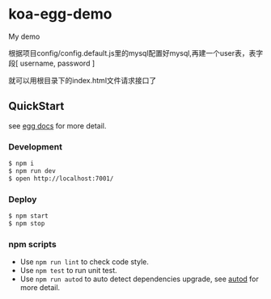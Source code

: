 # koa-egg-demo

My demo

根据项目config/config.default.js里的mysql配置好mysql,再建一个user表，表字段[ username, password ]

就可以用根目录下的index.html文件请求接口了






## QuickStart

<!-- add docs here for user -->

see [egg docs][egg] for more detail.

### Development

```bash
$ npm i
$ npm run dev
$ open http://localhost:7001/
```

### Deploy

```bash
$ npm start
$ npm stop
```

### npm scripts

- Use `npm run lint` to check code style.
- Use `npm test` to run unit test.
- Use `npm run autod` to auto detect dependencies upgrade, see [autod](https://www.npmjs.com/package/autod) for more detail.


[egg]: https://eggjs.org
